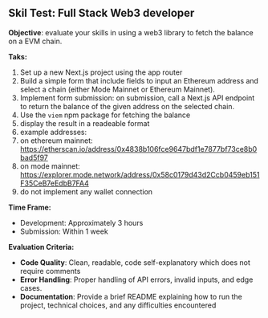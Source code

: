 ## Skil Test: Full Stack Web3 developer

**Objective**: evaluate your skills in using a web3 library to fetch the balance on a EVM chain.

**Taks:**

1. Set up a new Next.js project using the app router
2. Build a simple form that include fields to input an Ethereum address and select a chain (either Mode Mainnet or Ethereum Mainnet).
3. Implement form submission: on submission, call a Next.js API endpoint to return the balance of the given address on the selected chain.
 1. Use the `viem` npm package for fetching the balance
 2. display the result in a readeable format
4. example addresses:
 1. on ethereum mainnet: https://etherscan.io/address/0x4838b106fce9647bdf1e7877bf73ce8b0bad5f97
 2. on mode mainnet: https://explorer.mode.network/address/0x58c0179d43d2Ccb0459eb151F35CeB7eEdbB7FA4
5. do not implement any wallet connection

**Time Frame:**

- Development: Approximately 3 hours
- Submission: Within 1 week

**Evaluation Criteria:**

- **Code Quality**: Clean, readable, code self-explanatory which does not require comments
- **Error Handling**: Proper handling of API errors, invalid inputs, and edge cases.
- **Documentation**: Provide a brief README explaining how to run the project, technical choices, and any difficulties encountered
